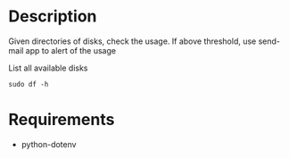 # Description

Given directories of disks, check the usage. If above threshold, use send-mail app to alert of the usage

List all available disks

    sudo df -h

# Requirements

-   python-dotenv
